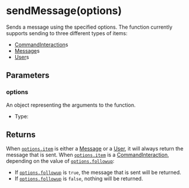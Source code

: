 # sendMessage(options)

Sends a message using the specified options. The function currently supports sending to three different types of items:

* [CommandInteraction](https://discord.js.org/#/docs/main/stable/class/CommandInteraction)s
* [Message](https://discord.js.org/#/docs/main/stable/class/Message)s
* [User](https://discord.js.org/#/docs/main/stable/class/User)s

## Parameters

### options

An object representing the arguments to the function.

* Type:

## Returns

When [`options.item`](send-message-options#item) is either
a [Message](https://discord.js.org/#/docs/main/stable/class/Message) or
a [User](https://discord.js.org/#/docs/main/stable/class/User), it will always return the message that is sent.
When [`options.item`](send-message-options#item) is
a [CommandInteraction](https://discord.js.org/#/docs/main/stable/class/CommandInteraction), depending on the value
of [`options.followup`](send-message-options#followup):

* If [`options.followup`](send-message-options#followup) is `true`, the message that is sent will be returned.
* If [`options.followup`](send-message-options#followup) is `false`, nothing will be returned.
